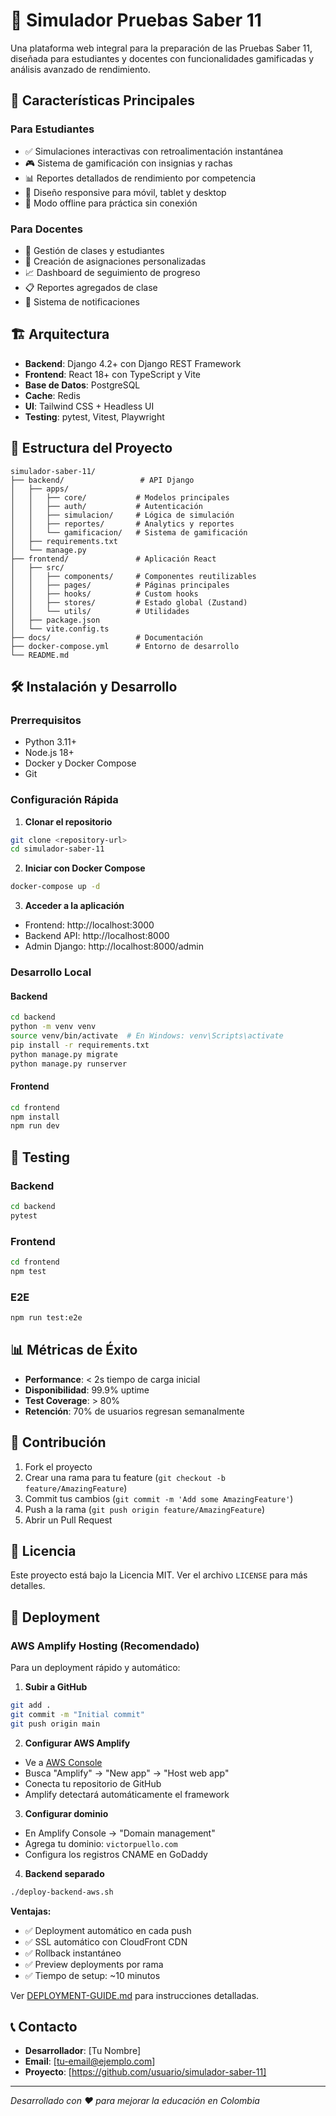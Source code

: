 # 🎯 Simulador Pruebas Saber 11

Una plataforma web integral para la preparación de las Pruebas Saber 11, diseñada para estudiantes y docentes con funcionalidades gamificadas y análisis avanzado de rendimiento.

## 🚀 Características Principales

### Para Estudiantes
- ✅ Simulaciones interactivas con retroalimentación instantánea
- 🎮 Sistema de gamificación con insignias y rachas
- 📊 Reportes detallados de rendimiento por competencia
- 📱 Diseño responsive para móvil, tablet y desktop
- 🔄 Modo offline para práctica sin conexión

### Para Docentes
- 👥 Gestión de clases y estudiantes
- 📝 Creación de asignaciones personalizadas
- 📈 Dashboard de seguimiento de progreso
- 📋 Reportes agregados de clase
- 🔔 Sistema de notificaciones

## 🏗️ Arquitectura

- **Backend**: Django 4.2+ con Django REST Framework
- **Frontend**: React 18+ con TypeScript y Vite
- **Base de Datos**: PostgreSQL
- **Cache**: Redis
- **UI**: Tailwind CSS + Headless UI
- **Testing**: pytest, Vitest, Playwright

## 📁 Estructura del Proyecto

```
simulador-saber-11/
├── backend/                 # API Django
│   ├── apps/
│   │   ├── core/           # Modelos principales
│   │   ├── auth/           # Autenticación
│   │   ├── simulacion/     # Lógica de simulación
│   │   ├── reportes/       # Analytics y reportes
│   │   └── gamificacion/   # Sistema de gamificación
│   ├── requirements.txt
│   └── manage.py
├── frontend/               # Aplicación React
│   ├── src/
│   │   ├── components/     # Componentes reutilizables
│   │   ├── pages/          # Páginas principales
│   │   ├── hooks/          # Custom hooks
│   │   ├── stores/         # Estado global (Zustand)
│   │   └── utils/          # Utilidades
│   ├── package.json
│   └── vite.config.ts
├── docs/                   # Documentación
├── docker-compose.yml      # Entorno de desarrollo
└── README.md
```

## 🛠️ Instalación y Desarrollo

### Prerrequisitos
- Python 3.11+
- Node.js 18+
- Docker y Docker Compose
- Git

### Configuración Rápida

1. **Clonar el repositorio**
```bash
git clone <repository-url>
cd simulador-saber-11
```

2. **Iniciar con Docker Compose**
```bash
docker-compose up -d
```

3. **Acceder a la aplicación**
- Frontend: http://localhost:3000
- Backend API: http://localhost:8000
- Admin Django: http://localhost:8000/admin

### Desarrollo Local

#### Backend
```bash
cd backend
python -m venv venv
source venv/bin/activate  # En Windows: venv\Scripts\activate
pip install -r requirements.txt
python manage.py migrate
python manage.py runserver
```

#### Frontend
```bash
cd frontend
npm install
npm run dev
```

## 🧪 Testing

### Backend
```bash
cd backend
pytest
```

### Frontend
```bash
cd frontend
npm test
```

### E2E
```bash
npm run test:e2e
```

## 📊 Métricas de Éxito

- **Performance**: < 2s tiempo de carga inicial
- **Disponibilidad**: 99.9% uptime
- **Test Coverage**: > 80%
- **Retención**: 70% de usuarios regresan semanalmente

## 🤝 Contribución

1. Fork el proyecto
2. Crear una rama para tu feature (`git checkout -b feature/AmazingFeature`)
3. Commit tus cambios (`git commit -m 'Add some AmazingFeature'`)
4. Push a la rama (`git push origin feature/AmazingFeature`)
5. Abrir un Pull Request

## 📝 Licencia

Este proyecto está bajo la Licencia MIT. Ver el archivo `LICENSE` para más detalles.

## 🚀 Deployment

### AWS Amplify Hosting (Recomendado)

Para un deployment rápido y automático:

1. **Subir a GitHub**
```bash
git add .
git commit -m "Initial commit"
git push origin main
```

2. **Configurar AWS Amplify**
- Ve a [AWS Console](https://console.aws.amazon.com)
- Busca "Amplify" → "New app" → "Host web app"
- Conecta tu repositorio de GitHub
- Amplify detectará automáticamente el framework

3. **Configurar dominio**
- En Amplify Console → "Domain management"
- Agrega tu dominio: `victorpuello.com`
- Configura los registros CNAME en GoDaddy

4. **Backend separado**
```bash
./deploy-backend-aws.sh
```

**Ventajas:**
- ✅ Deployment automático en cada push
- ✅ SSL automático con CloudFront CDN
- ✅ Rollback instantáneo
- ✅ Preview deployments por rama
- ✅ Tiempo de setup: ~10 minutos

Ver [DEPLOYMENT-GUIDE.md](DEPLOYMENT-GUIDE.md) para instrucciones detalladas.

## 📞 Contacto

- **Desarrollador**: [Tu Nombre]
- **Email**: [tu-email@ejemplo.com]
- **Proyecto**: [https://github.com/usuario/simulador-saber-11]

---

*Desarrollado con ❤️ para mejorar la educación en Colombia* 